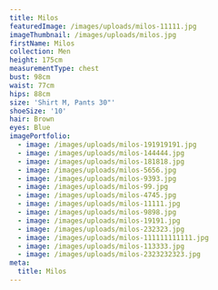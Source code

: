 ```yaml
---
title: Milos
featuredImage: /images/uploads/milos-11111.jpg
imageThumbnail: /images/uploads/milos.jpg
firstName: Milos
collection: Men
height: 175cm
measurementType: chest
bust: 98cm
waist: 77cm
hips: 88cm
size: 'Shirt M, Pants 30"'
shoeSize: '10'
hair: Brown
eyes: Blue
imagePortfolio:
  - image: /images/uploads/milos-191919191.jpg
  - image: /images/uploads/milos-144444.jpg
  - image: /images/uploads/milos-181818.jpg
  - image: /images/uploads/milos-5656.jpg
  - image: /images/uploads/milos-9393.jpg
  - image: /images/uploads/milos-99.jpg
  - image: /images/uploads/milos-4745.jpg
  - image: /images/uploads/milos-11111.jpg
  - image: /images/uploads/milos-9898.jpg
  - image: /images/uploads/milos-19191.jpg
  - image: /images/uploads/milos-232323.jpg
  - image: /images/uploads/milos-111111111111.jpg
  - image: /images/uploads/milos-113333.jpg
  - image: /images/uploads/milos-2323232323.jpg
meta:
  title: Milos
---
```


